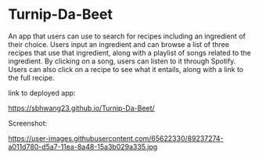 # Turnip-Da-Beet
An app that users can use to search for recipes including an ingredient of their choice.  Users input an ingredient and can browse a list of three recipes that use that ingredient, along with a playlist of songs related to the ingredient.  By clicking on a song, users can listen to it through Spotify.  Users can also click on a recipe to see what it entails, along with a link to the full recipe.

link to deployed app:

https://sbhwang23.github.io/Turnip-Da-Beet/

Screenshot:

https://user-images.githubusercontent.com/65622330/89237274-a011d780-d5a7-11ea-8a48-15a3b029a335.jpg